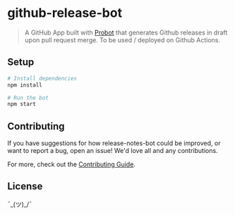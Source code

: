 # github-release-bot

> A GitHub App built with [Probot](https://github.com/probot/probot) that generates Github releases in draft upon pull request merge. To be used / deployed on Github Actions.

## Setup

```sh
# Install dependencies
npm install

# Run the bot
npm start
```

## Contributing

If you have suggestions for how release-notes-bot could be improved, or want to report a bug, open an issue! We'd love all and any contributions.

For more, check out the [Contributing Guide](CONTRIBUTING.md).

## License

¯\_(ツ)_/¯
